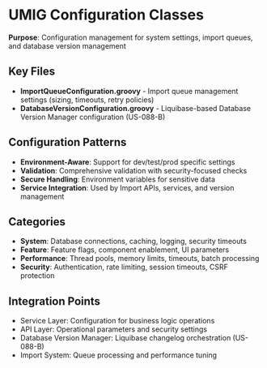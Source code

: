 # UMIG Configuration Classes

**Purpose**: Configuration management for system settings, import queues, and database version management

## Key Files

- **ImportQueueConfiguration.groovy** - Import queue management settings (sizing, timeouts, retry policies)
- **DatabaseVersionConfiguration.groovy** - Liquibase-based Database Version Manager configuration (US-088-B)

## Configuration Patterns

- **Environment-Aware**: Support for dev/test/prod specific settings
- **Validation**: Comprehensive validation with security-focused checks
- **Secure Handling**: Environment variables for sensitive data
- **Service Integration**: Used by Import APIs, services, and version management

## Categories

- **System**: Database connections, caching, logging, security timeouts
- **Feature**: Feature flags, component enablement, UI parameters
- **Performance**: Thread pools, memory limits, timeouts, batch processing
- **Security**: Authentication, rate limiting, session timeouts, CSRF protection

## Integration Points

- Service Layer: Configuration for business logic operations
- API Layer: Operational parameters and security settings
- Database Version Manager: Liquibase changelog orchestration (US-088-B)
- Import System: Queue processing and performance tuning
